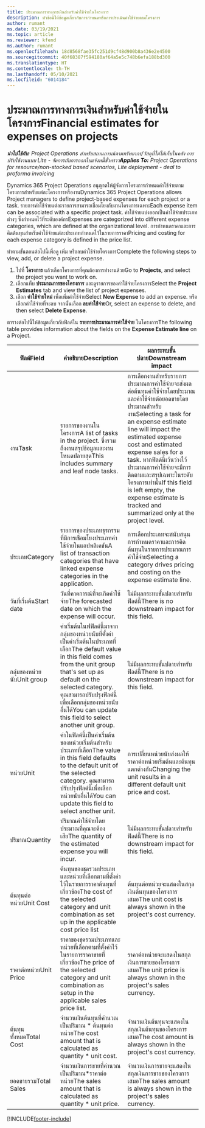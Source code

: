 ```yaml
---
title: ประมาณการทางการเงินสำหรับค่าใช้จ่ายในโครงการ
description: หัวข้อนี้ให้ข้อมูลเกี่ยวกับการกำหนดหรือการประเมินค่าใช้จ่ายตามโครงการ
author: rumant
ms.date: 03/19/2021
ms.topic: article
ms.reviewer: kfend
ms.author: rumant
ms.openlocfilehash: 18d8568fae35fc251d9cf48d900b8a436e2e4500
ms.sourcegitcommit: 40f68387f594180af64a5e5c748b6efa188bd300
ms.translationtype: HT
ms.contentlocale: th-TH
ms.lasthandoff: 05/10/2021
ms.locfileid: "6014184"
---
```

# <a name="financial-estimates-for-expenses-on-projects"></a><span data-ttu-id="59951-103">ประมาณการทางการเงินสำหรับค่าใช้จ่ายในโครงการ</span><span class="sxs-lookup"><span data-stu-id="59951-103">Financial estimates for expenses on projects</span></span>
<span data-ttu-id="59951-104">_**นำไปใช้กับ:** Project Operations สำหรับสถานการณ์ตามทรัพยากร/วัสดุที่ไม่ได้เก็บในคลัง การปรับใช้งานแบบ Lite - จัดการกับการออกใบแจ้งหนี้ชั่วคราว_</span><span class="sxs-lookup"><span data-stu-id="59951-104">_**Applies To:** Project Operations for resource/non-stocked based scenarios, Lite deployment - deal to proforma invoicing_</span></span>

<span data-ttu-id="59951-105">Dynamics 365 Project Operations อนุญาตให้ผู้จัดการโครงการกำหนดค่าใช้จ่ายตามโครงการสำหรับแต่ละโครงการหรืองาน</span><span class="sxs-lookup"><span data-stu-id="59951-105">Dynamics 365 Project Operations allows Project managers to define project-based expenses for each project or a task.</span></span> <span data-ttu-id="59951-106">รายการค่าใช้จ่ายแต่ละรายการสามารถเชื่อมโยงกับงานโครงการเฉพาะ</span><span class="sxs-lookup"><span data-stu-id="59951-106">Each expense item can be associated with a specific project task.</span></span> <span data-ttu-id="59951-107">ค่าใช้จ่ายแบ่งออกเป็นค่าใช้จ่ายประเภทต่างๆ ซึ่งกำหนดไว้ที่ระดับองค์กร</span><span class="sxs-lookup"><span data-stu-id="59951-107">Expenses are categorized into different expense categories, which are defined at the organizational level.</span></span> <span data-ttu-id="59951-108">การกำหนดราคาและการคิดต้นทุนสำหรับค่าใช้จ่ายแต่ละประเภทกำหนดไว้ในรายการราคา</span><span class="sxs-lookup"><span data-stu-id="59951-108">Pricing and costing for each expense category is defined in the price list.</span></span> 

<span data-ttu-id="59951-109">ทำตามขั้นตอนต่อไปนี้เพื่อดู เพิ่ม หรือลบค่าใช้จ่ายโครงการ</span><span class="sxs-lookup"><span data-stu-id="59951-109">Complete the following steps to view, add, or delete a project expense.</span></span>

1. <span data-ttu-id="59951-110">ไปที่ **โครงการ** แล้วเลือกโครงการที่คุณต้องการทำงานด้วย</span><span class="sxs-lookup"><span data-stu-id="59951-110">Go to **Projects**, and select the project you want to work on.</span></span>
2. <span data-ttu-id="59951-111">เลือกแท็บ **ประมาณการของโครงการ** และดูรายการของค่าใช้จ่ายโครงการ</span><span class="sxs-lookup"><span data-stu-id="59951-111">Select the **Project Estimates** tab and view the list of project expenses.</span></span>
3. <span data-ttu-id="59951-112">เลือก **ค่าใช้จ่ายใหม่** เพื่อเพิ่มค่าใช้จ่าย</span><span class="sxs-lookup"><span data-stu-id="59951-112">Select **New Expense** to add an expense.</span></span> <span data-ttu-id="59951-113">หรือเลือกค่าใช้จ่ายที่จะลบ จากนั้นเลือก **ลบค่าใช้จ่าย**</span><span class="sxs-lookup"><span data-stu-id="59951-113">Or, select an expense to delete, and then select **Delete Expense**.</span></span>

<span data-ttu-id="59951-114">ตารางต่อไปนี้ให้ข้อมูลเกี่ยวกับฟิลด์ใน **รายการประมาณการค่าใช้จ่าย** ในโครงการ</span><span class="sxs-lookup"><span data-stu-id="59951-114">The following table provides information about the fields on the **Expense Estimate line** on a Project.</span></span> 

| <span data-ttu-id="59951-115">**ฟิลด์**</span><span class="sxs-lookup"><span data-stu-id="59951-115">**Field**</span></span> | <span data-ttu-id="59951-116">**คำอธิบาย**</span><span class="sxs-lookup"><span data-stu-id="59951-116">**Description**</span></span> | <span data-ttu-id="59951-117">**ผลกระทบขั้นปลาย**</span><span class="sxs-lookup"><span data-stu-id="59951-117">**Downstream impact**</span></span> |
| --- | --- | --- |
| <span data-ttu-id="59951-118">งาน</span><span class="sxs-lookup"><span data-stu-id="59951-118">Task</span></span> | <span data-ttu-id="59951-119">รายการของงานในโครงการ</span><span class="sxs-lookup"><span data-stu-id="59951-119">A list of tasks in the project.</span></span> <span data-ttu-id="59951-120">ซึ่งรวมถึงงานสรุปข้อมูลและงานโหนดปลายสุด</span><span class="sxs-lookup"><span data-stu-id="59951-120">This includes summary and leaf node tasks.</span></span> | <span data-ttu-id="59951-121">การเลือกงานสำหรับรายการประมาณการค่าใช้จ่ายจะส่งผลต่อต้นทุนค่าใช้จ่ายโดยประมาณและค่าใช้จ่ายต่อยอดขายโดยประมาณสำหรับงาน</span><span class="sxs-lookup"><span data-stu-id="59951-121">Selecting a task for an expense estimate line will impact the estimated expense cost and estimated expense sales for a task.</span></span> <span data-ttu-id="59951-122">หากฟิลด์นี้เว้นว่างไว้ ประมาณการค่าใช้จ่ายจะมีการติดตามและสรุปเฉพาะในระดับโครงการเท่านั้น</span><span class="sxs-lookup"><span data-stu-id="59951-122">If this field is left empty, the expense estimate is tracked and summarized only at the project level.</span></span> |
| <span data-ttu-id="59951-123">ประเภท</span><span class="sxs-lookup"><span data-stu-id="59951-123">Category</span></span> | <span data-ttu-id="59951-124">รายการของประเภทธุรกรรมที่มีการเชื่อมโยงประเภทค่าใช้จ่ายในแอปพลิเคชัน</span><span class="sxs-lookup"><span data-stu-id="59951-124">A list of transaction categories that have linked expense categories in the application.</span></span> | <span data-ttu-id="59951-125">การเลือกประเภทจะสนับสนุนการกำหนดราคาและการคิดต้นทุนในรายการประมาณการค่าใช้จ่าย</span><span class="sxs-lookup"><span data-stu-id="59951-125">Selecting a category drives pricing and costing on the expense estimate line.</span></span> |
| <span data-ttu-id="59951-126">วันที่เริ่มต้น</span><span class="sxs-lookup"><span data-stu-id="59951-126">Start date</span></span> | <span data-ttu-id="59951-127">วันที่คาดการณ์ที่จะเกิดค่าใช้จ่าย</span><span class="sxs-lookup"><span data-stu-id="59951-127">The forecasted date on which the expense will occur.</span></span> | <span data-ttu-id="59951-128">ไม่มีผลกระทบขั้นปลายสำหรับฟิลด์นี้</span><span class="sxs-lookup"><span data-stu-id="59951-128">There is no downstream impact for this field.</span></span> |
| <span data-ttu-id="59951-129">กลุ่มของหน่วยนับ</span><span class="sxs-lookup"><span data-stu-id="59951-129">Unit group</span></span> | <span data-ttu-id="59951-130">ค่าเริ่มต้นในฟฟิลด์นี้มาจากกลุ่มของหน่วยนับที่ตั้งค่าเป็นค่าเริ่มต้นในประเภทที่เลือก</span><span class="sxs-lookup"><span data-stu-id="59951-130">The default value in this field comes from the unit group that's set up as default on the selected category.</span></span> <span data-ttu-id="59951-131">คุณสามารถปรับปรุงฟิลด์นี้เพื่อเลือกกลุ่มของหน่วยนับอื่นได้</span><span class="sxs-lookup"><span data-stu-id="59951-131">You can update this field to select another unit group.</span></span> | <span data-ttu-id="59951-132">ไม่มีผลกระทบขั้นปลายสำหรับฟิลด์นี้</span><span class="sxs-lookup"><span data-stu-id="59951-132">There is no downstream impact for this field.</span></span> |
| <span data-ttu-id="59951-133">หน่วย</span><span class="sxs-lookup"><span data-stu-id="59951-133">Unit</span></span> | <span data-ttu-id="59951-134">ค่าในฟิลด์นี้เป็นค่าเริ่มต้นของหน่วยเริ่มต้นสำหรับประเภทที่เลือก</span><span class="sxs-lookup"><span data-stu-id="59951-134">The value in this field defaults to the default unit of the selected category.</span></span> <span data-ttu-id="59951-135">คุณสามารถปรับปรุงฟิลด์นี้เพื่อเลือกหน่วยนับอื่นได้</span><span class="sxs-lookup"><span data-stu-id="59951-135">You can update this field to select another unit.</span></span> | <span data-ttu-id="59951-136">การเปลี่ยนหน่วยนับส่งผลให้ราคาต่อหน่วยเริ่มต้นและต้นทุนแตกต่างกัน</span><span class="sxs-lookup"><span data-stu-id="59951-136">Changing the unit results in a different default unit price and cost.</span></span> |
| <span data-ttu-id="59951-137">ปริมาณ</span><span class="sxs-lookup"><span data-stu-id="59951-137">Quantity</span></span> | <span data-ttu-id="59951-138">ปริมาณค่าใช้จ่ายโดยประมาณที่คุณจะต้องเสีย</span><span class="sxs-lookup"><span data-stu-id="59951-138">The quantity of the estimated expense you will incur.</span></span> | <span data-ttu-id="59951-139">ไม่มีผลกระทบขั้นปลายสำหรับฟิลด์นี้</span><span class="sxs-lookup"><span data-stu-id="59951-139">There is no downstream impact for this field.</span></span> |
| <span data-ttu-id="59951-140">ต้นทุนต่อหน่วย</span><span class="sxs-lookup"><span data-stu-id="59951-140">Unit Cost</span></span> | <span data-ttu-id="59951-141">ต้นทุนของชุดรวมประเภทและหน่วยที่เลือกตามที่ตั้งค่าไว้ในรายการราคาต้นทุนที่เกี่ยวข้อง</span><span class="sxs-lookup"><span data-stu-id="59951-141">The cost of the selected category and unit combination as set up in the applicable cost price list</span></span> | <span data-ttu-id="59951-142">ต้นทุนต่อหน่วยจะแสดงในสกุลเงินต้นทุนของโครงการเสมอ</span><span class="sxs-lookup"><span data-stu-id="59951-142">The unit cost is always shown in the project's cost currency.</span></span> |
| <span data-ttu-id="59951-143">ราคาต่อหน่วย</span><span class="sxs-lookup"><span data-stu-id="59951-143">Unit Price</span></span> | <span data-ttu-id="59951-144">ราคาของชุดรวมประเภทและหน่วยที่เลือกตามที่ตั้งค่าไว้ในรายการราคาขายที่เกี่ยวข้อง</span><span class="sxs-lookup"><span data-stu-id="59951-144">The price of the selected category and unit combination as setup in the applicable sales price list.</span></span> | <span data-ttu-id="59951-145">ราคาต่อหน่วยจะแสดงในสกุลเงินการขายของโครงการเสมอ</span><span class="sxs-lookup"><span data-stu-id="59951-145">The unit price is always shown in the project's sales currency.</span></span> |
| <span data-ttu-id="59951-146">ต้นทุนทั้งหมด</span><span class="sxs-lookup"><span data-stu-id="59951-146">Total Cost</span></span> | <span data-ttu-id="59951-147">จำนวนเงินต้นทุนที่คำนวณเป็นปริมาณ \* ต้นทุนต่อหน่วย</span><span class="sxs-lookup"><span data-stu-id="59951-147">The cost amount that is calculated as quantity \* unit cost.</span></span>| <span data-ttu-id="59951-148">จำนวนเงินต้นทุนจะแสดงในสกุลเงินต้นทุนของโครงการเสมอ</span><span class="sxs-lookup"><span data-stu-id="59951-148">The cost amount is always shown in the project's cost currency.</span></span> |
| <span data-ttu-id="59951-149">ยอดขายรวม</span><span class="sxs-lookup"><span data-stu-id="59951-149">Total Sales</span></span> | <span data-ttu-id="59951-150">จำนวนเงินการขายที่คำนวณเป็นปริมาณ\*ราคาต่อหน่วย</span><span class="sxs-lookup"><span data-stu-id="59951-150">The sales amount that is calculated as quantity \* unit price.</span></span> | <span data-ttu-id="59951-151">จำนวนเงินการขายจะแสดงในสกุลเงินการขายของโครงการเสมอ</span><span class="sxs-lookup"><span data-stu-id="59951-151">The sales amount is always shown in the project's sales currency.</span></span> |


[!INCLUDE[footer-include](../includes/footer-banner.md)]
